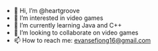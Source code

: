 - 👋 Hi, I’m @heartgroove
- 👀 I’m interested in video games
- 🌱 I’m currently learning Java and C++
- 💞️ I’m looking to collaborate on video games
- 📫 How to reach me: evansefiong16@gmail.com

<!---
heartgroove/heartgroove is a ✨ special ✨ repository because its `README.md` (this file) appears on your GitHub profile.
You can click the Preview link to take a look at your changes.
--->
